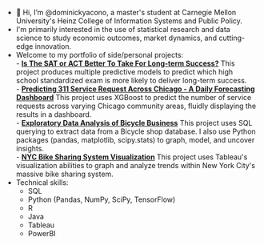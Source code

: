  - 👋 Hi, I’m @dominickyacono, a master's student at Carnegie Mellon University's Heinz College of Information Systems and Public Policy.
 -    I'm primarily interested in the use of statistical research and data science to study economic outcomes, market dynamics, and cutting-edge innovation.
 -    Welcome to my portfolio of side/personal projects:
     <br>
    - **[Is The SAT or ACT Better To Take For Long-term Success?](https://github.com/dominickyacono/SAT-vs-ACT-regression-analysis)**
      This project produces multiple predictive models to predict which high school standardized exam is more likely to deliver long-term success.
     <br>
    - **[Predicting 311 Service Request Across Chicago - A Daily Forecasting Dashboard](https://github.com/dominickyacono/sleeptime-analysis)**
      This project uses XGBoost to predict the number of service requests across varying Chicago community areas, fluidly displaying the results in a dashboard.
     <br>
    - **[Exploratory Data Analysis of Bicycle Business](https://github.com/dominickyacono/Exploratory-Analysis-of-Bicycle-Business)**
      This project uses SQL querying to extract data from a Bicycle shop database.
      I also use Python packages (pandas, matplotlib, scipy.stats) to graph, model, and uncover insights.
     <br>
    - **[NYC Bike Sharing System Visualization](https://github.com/dominickyacono/NYC-citibike-visualization)**
      This project uses Tableau's visualization abilities to graph and analyze trends within New York City's massive bike sharing system.
     <br>
- Technical skills: 
  - SQL 
  - Python (Pandas, NumPy, SciPy, TensorFlow)
  - R
  - Java
  - Tableau
  - PowerBI

<!---
dominickyacono/dominickyacono is a ✨ special ✨ repository because its `README.md` (this file) appears on your GitHub profile.
You can click the Preview link to take a look at your changes.
--->
